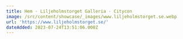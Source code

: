 ```yaml
---
title: Hem · Liljeholmstorget Galleria · Citycon
image: /src/content/showcase/_images/www.liljeholmstorget.se.webp
url: 'https://www.liljeholmstorget.se/'
dateAdded: 2023-07-24T13:51:06.000Z
---
```


